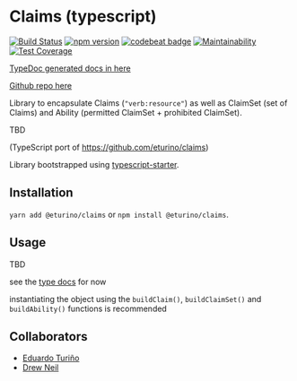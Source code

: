# Claims (typescript)

[![Build Status](https://travis-ci.org/eturino/claims.ts.svg?branch=master)](https://travis-ci.org/eturino/claims.ts)
[![npm version](https://badge.fury.io/js/%40eturino%2Fclaims.svg)](https://badge.fury.io/js/%40eturino%2Fclaims)
[![codebeat badge](https://codebeat.co/badges/8e4607db-3fca-48e8-b6cd-5dd0549d2558)](https://codebeat.co/projects/github-com-eturino-claims-ts-master)
[![Maintainability](https://api.codeclimate.com/v1/badges/a705d5a15d65e2a70a9a/maintainability)](https://codeclimate.com/github/eturino/claims.ts/maintainability)
[![Test Coverage](https://api.codeclimate.com/v1/badges/a705d5a15d65e2a70a9a/test_coverage)](https://codeclimate.com/github/eturino/claims.ts/test_coverage)

[TypeDoc generated docs in here](https://eturino.github.io/claims.ts)

[Github repo here](https://github.com/eturino/claims.ts)

Library to encapsulate Claims (`"verb:resource"`) as well as ClaimSet (set of Claims) and Ability (permitted ClaimSet + prohibited ClaimSet).

TBD

(TypeScript port of <https://github.com/eturino/claims>)

Library bootstrapped using [typescript-starter](https://github.com/bitjson/typescript-starter).

## Installation

`yarn add @eturino/claims` or `npm install @eturino/claims`.

## Usage

TBD

see the [type docs](https://eturino.github.io/claims.ts) for now

instantiating the object using the `buildClaim()`, `buildClaimSet()` and `buildAbility()` functions is recommended

## Collaborators

- [Eduardo Turiño](https://github.com/eturino)
- [Drew Neil](https://github.com/nelstrom)
